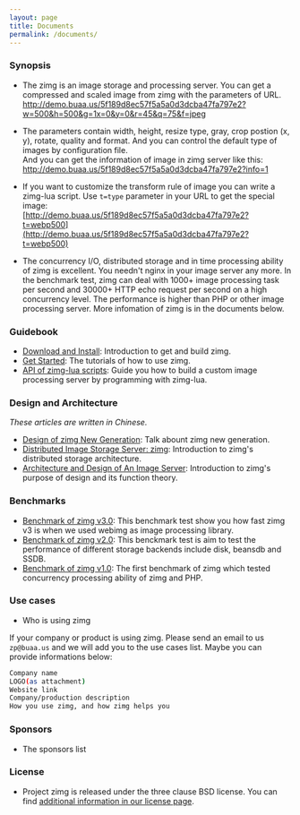 ```yaml
---
layout: page
title: Documents
permalink: /documents/
---
```


### Synopsis

- The zimg is an image storage and processing server. You can get a compressed and scaled image from zimg with the parameters of URL.  
http://demo.buaa.us/5f189d8ec57f5a5a0d3dcba47fa797e2?w=500&h=500&g=1x=0&y=0&r=45&q=75&f=jpeg

- The parameters contain width, height, resize type, gray, crop postion (x, y), rotate, quality and format. And you can control the default type of images by configuration file.  
And you can get the information of image in zimg server like this:  
http://demo.buaa.us/5f189d8ec57f5a5a0d3dcba47fa797e2?info=1

- If you want to customize the transform rule of image you can write a zimg-lua script. Use `t=type` parameter in your URL to get the special image:  
[http://demo.buaa.us/5f189d8ec57f5a5a0d3dcba47fa797e2?t=webp500](http://demo.buaa.us/5f189d8ec57f5a5a0d3dcba47fa797e2?t=webp500)

- The concurrency I/O, distributed storage and in time processing ability of zimg is excellent. You needn't nginx in your image server any more. In the benchmark test, zimg can deal with 1000+ image processing task per second and 30000+ HTTP echo request per second on a high concurrency level. The performance is higher than PHP or other image processing server. More infomation of zimg is in the documents below.


### Guidebook

- [Download and Install](/documents/install): Introduction to get and build zimg.
- [Get Started](/documents/guidebook/): The tutorials of how to use zimg.
- [API of zimg-lua scripts](/documents/api_of_zimg_lua/): Guide you how to build a custom image processing server by programming with zimg-lua.

### Design and Architecture

*These articles are written in Chinese.*

- [Design of zimg New Generation](/documents/design_of_zimg_new_generation/): Talk abount zimg new generation.
- [Distributed Image Storage Server: zimg](/documents/Distributed_Image_Storage_Server_zimg/): Introduction to zimg's distributed storage architecture.
- [Architecture and Design of An Image Server](/documents/Architecture_Design_of_Image_Server/): Introduction to zimg's purpose of design and its function theory.

### Benchmarks

- [Benchmark of zimg v3.0](/documents/benchmark_v3/): This benchmark test show you how fast zimg v3 is when we used webimg as image processing library.
- [Benchmark of zimg v2.0](/documents/benchmark_v2/): This benckmark test is aim to test the performance of different storage backends include disk, beansdb and SSDB.
- [Benchmark of zimg v1.0](/documents/benchmark_v1/): The first benchmark of zimg which tested concurrency processing ability of zimg and PHP.

### Use cases

- Who is using zimg

If your company or product is using zimg. Please send an email to us `zp@buaa.us` and we will add you to the use cases list. Maybe you can provide informations below:

```bash
Company name
LOGO(as attachment)
Website link
Company/production description
How you use zimg, and how zimg helps you
```

### Sponsors

- The sponsors list

### License

- Project zimg is released under the three clause BSD license. You can find [additional information in our license page](/documents/license/).
